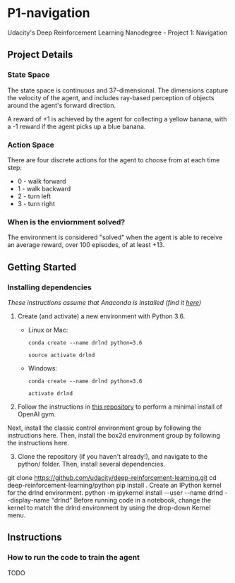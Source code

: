 # P1-navigation
Udacity's Deep Reinforcement Learning Nanodegree - Project 1: Navigation

## Project Details

### State Space
The state space is continuous and 37-dimensional. The dimensions capture the velocity of the agent, and includes ray-based perception of objects around the agent's forward direction.

A reward of +1 is achieved by the agent for collecting a yellow banana, with a -1 reward if the agent picks up a blue banana.

### Action Space
There are four discrete actions for the agent to choose from at each time step:

* 0 - walk forward 
* 1 - walk backward
* 2 - turn left
* 3 - turn right

### When is the enviornment solved?
The environment is considered "solved" when the agent is able to receive an average reward, over 100 episodes, of at least +13.

## Getting Started

### Installing dependencies
_These instructions assume that Anaconda is installed (find it [here](https://www.anaconda.com/))_

1. Create (and activate) a new environment with Python 3.6.

   * Linux or Mac:

        `conda create --name drlnd python=3.6`
        
        `source activate drlnd`

   * Windows:
        
        `conda create --name drlnd python=3.6` 
        
        `activate drlnd`

2. Follow the instructions in [this repository](https://github.com/openai/gym) to perform a minimal install of OpenAI gym.

Next, install the classic control environment group by following the instructions here.
Then, install the box2d environment group by following the instructions here.

3. Clone the repository (if you haven't already!), and navigate to the python/ folder. Then, install several dependencies.

git clone https://github.com/udacity/deep-reinforcement-learning.git
cd deep-reinforcement-learning/python
pip install .
Create an IPython kernel for the drlnd environment.
python -m ipykernel install --user --name drlnd --display-name "drlnd"
Before running code in a notebook, change the kernel to match the drlnd environment by using the drop-down Kernel menu.

## Instructions

### How to run the code to train the agent
TODO
